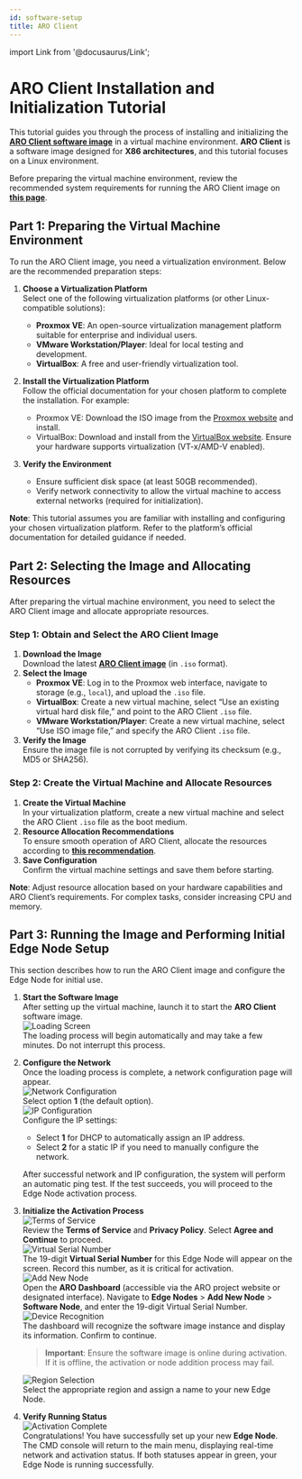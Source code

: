 ```yaml
---
id: software-setup
title: ARO Client
---
```

import Link from '@docusaurus/Link'; 

# ARO Client Installation and Initialization Tutorial

This tutorial guides you through the process of installing and initializing the [**ARO Client software image**](https://download.aro.network/images/aro-client-latest.iso) in a virtual machine environment. **ARO Client** is a software image designed for **X86 architectures**, and this tutorial focuses on a Linux environment.

Before preparing the virtual machine environment, review the recommended system requirements for running the ARO Client image on [**this page**](/docs/edge-node/device-specs.md#recommended-requirements-for-software-clients-aro-client).

## Part 1: Preparing the Virtual Machine Environment

To run the ARO Client image, you need a virtualization environment. Below are the recommended preparation steps:

1. **Choose a Virtualization Platform**  
   Select one of the following virtualization platforms (or other Linux-compatible solutions):
   - **Proxmox VE**: An open-source virtualization management platform suitable for enterprise and individual users.
   - **VMware Workstation/Player**: Ideal for local testing and development.
   - **VirtualBox**: A free and user-friendly virtualization tool.

2. **Install the Virtualization Platform**  
   Follow the official documentation for your chosen platform to complete the installation. For example:
   - Proxmox VE: Download the ISO image from the [Proxmox website](https://www.proxmox.com/en/proxmox-ve) and install.
   - VirtualBox: Download and install from the [VirtualBox website](https://www.virtualbox.org/).
   Ensure your hardware supports virtualization (VT-x/AMD-V enabled).

3. **Verify the Environment**  
   - Ensure sufficient disk space (at least 50GB recommended).
   - Verify network connectivity to allow the virtual machine to access external networks (required for initialization).

**Note**: This tutorial assumes you are familiar with installing and configuring your chosen virtualization platform. Refer to the platform’s official documentation for detailed guidance if needed.

## Part 2: Selecting the Image and Allocating Resources

After preparing the virtual machine environment, you need to select the ARO Client image and allocate appropriate resources.

### Step 1: Obtain and Select the ARO Client Image
1. **Download the Image**  
   Download the latest [**ARO Client image**](https://download.aro.network/images/aro-client-latest.iso) (in `.iso` format).
2. **Select the Image**  
   - **Proxmox VE**: Log in to the Proxmox web interface, navigate to storage (e.g., `local`), and upload the `.iso` file.
   - **VirtualBox**: Create a new virtual machine, select “Use an existing virtual hard disk file,” and point to the ARO Client `.iso` file.
   - **VMware Workstation/Player**: Create a new virtual machine, select “Use ISO image file,” and specify the ARO Client `.iso` file.
3. **Verify the Image**  
   Ensure the image file is not corrupted by verifying its checksum (e.g., MD5 or SHA256).

### Step 2: Create the Virtual Machine and Allocate Resources
1. **Create the Virtual Machine**  
   In your virtualization platform, create a new virtual machine and select the ARO Client `.iso` file as the boot medium.
2. **Resource Allocation Recommendations**  
   To ensure smooth operation of ARO Client, allocate the resources according to [**this recommendation**](/docs/edge-node/device-specs.md#recommended-requirements-for-software-clients-aro-client).
3. **Save Configuration**  
   Confirm the virtual machine settings and save them before starting.

**Note**: Adjust resource allocation based on your hardware capabilities and ARO Client’s requirements. For complex tasks, consider increasing CPU and memory.

## Part 3: Running the Image and Performing Initial Edge Node Setup

This section describes how to run the ARO Client image and configure the Edge Node for initial use.

1. **Start the Software Image**  
   After setting up the virtual machine, launch it to start the **ARO Client** software image.  
   ![Loading Screen](/img/user-guides/cmd_loading.png)  
   The loading process will begin automatically and may take a few minutes. Do not interrupt this process.

2. **Configure the Network**  
   Once the loading process is complete, a network configuration page will appear.  
   ![Network Configuration](/img/user-guides/cmd_networkconfig.png)  
   Select option **1** (the default option).  
   ![IP Configuration](/img/user-guides/cmd_ipconfig.png)  
   Configure the IP settings:  
   - Select **1** for DHCP to automatically assign an IP address.  
   - Select **2** for a static IP if you need to manually configure the network.  
  
   After successful network and IP configuration, the system will perform an automatic ping test. If the test succeeds, you will proceed to the Edge Node activation process.

3. **Initialize the Activation Process**  
   ![Terms of Service](/img/user-guides/cmd_terms.png)  
   Review the **Terms of Service** and **Privacy Policy**. Select **Agree and Continue** to proceed.  
   ![Virtual Serial Number](/img/user-guides/cmd_SN.png)  
   The 19-digit **Virtual Serial Number** for this Edge Node will appear on the screen. Record this number, as it is critical for activation.  
   ![Add New Node](/img/user-guides/cmd_inputsn.png)  
   Open the **ARO Dashboard** (accessible via the ARO project website or designated interface). Navigate to **Edge Nodes** > **Add New Node** > **Software Node**, and enter the 19-digit Virtual Serial Number.  
   ![Device Recognition](/img/user-guides/cmd_finddevice.png)  
   The dashboard will recognize the software image instance and display its information. Confirm to continue.  
   > **Important**: Ensure the software image is online during activation. If it is offline, the activation or node addition process may fail.  

   ![Region Selection](/img/user-guides/cmd_region.png)  
   Select the appropriate region and assign a name to your new Edge Node.

4. **Verify Running Status**  
   ![Activation Complete](/img/user-guides/cmd_activate.png)  
   Congratulations! You have successfully set up your new **Edge Node**. The CMD console will return to the main menu, displaying real-time network and activation status. If both statuses appear in green, your Edge Node is running successfully.


